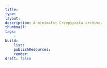 ```yaml
---
title: 
type:
layout:
description: A minimalst Creepypasta archive.
thumbnail:
tags:
    - 
build:
    list: 
    publishResources: 
    render: 
draft: false
---
```

